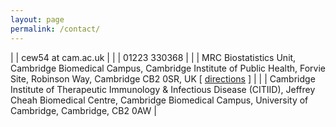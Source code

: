 ```yaml
---
layout: page
permalink: /contact/
---
```



| <i class="fa fa-at"></i> | cew54 at cam.ac.uk |
| <i class="fa fa-phone"></i>| 01223 330368 |
| <i class="fa fa-envelope"></i>| MRC Biostatistics Unit, Cambridge Biomedical Campus, Cambridge Institute of Public Health, Forvie Site, Robinson Way, Cambridge CB2 0SR, UK  [<i class="fa fa-external-link-square"></i>](http://www.mrc-bsu.cam.ac.uk) [ <i class="fa fa-building"></i> [directions](http://www.iph.cam.ac.uk/contact/find-the-iph/) ] |
| <i class="fa fa-envelope"></i> | Cambridge Institute of Therapeutic Immunology & Infectious Disease (CITIID), Jeffrey Cheah Biomedical Centre, Cambridge Biomedical Campus, University of Cambridge, Cambridge, CB2 0AW [<i class="fa fa-external-link-square"></i>](http://www.citiid.cam.ac.uk) |

<!-- | <i class="fa fa-envelope"></i>| Department of Medicine, Box 157, Level 4, Cambridge Biomedical Campus, University of Cambridge, UK, CB2 0QQ [<i class="fa fa-external-link-square"></i>](http://www.med.cam.ac.uk) | -->
<!-- -->
<!-- *Online*:  -->
<!-- [[http://cwcode.wordpress.com][Wallace blog]] | [[http://dilstats.wordpress.com][DIL stats blog]] | [[https://github.com/chr1swallace][github]]  -->

<!-- *Publications*  -->
<!-- [[http://scholar.google.co.uk/citations?sortby=pubdate&user=PB2gO4MAAAAJ][Google scholar]] | [[http://orcid.org/0000-0001-9755-1703][ORCiD]] | [[http://arxiv.org/a/wallace_c_1][arXiv]] | [[http://www.biorxiv.org/search/author1%3AChris%2BWallace%2B][bioRXiv]]  -->


